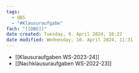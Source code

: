 ```yaml
---
tags:
  - DBS
  - "#Klausuraufgabe"
fach: "[[DBS]]"
date created: Tuesday, 9. April 2024, 16:22
date modified: Wednesday, 10. April 2024, 11:31
---
```


- [[Klausuraufgaben WS-2023-24]]
- [[Nachklausuraufgaben WS-2022-23]]
